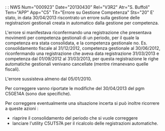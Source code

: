  :  : NWS Num="000923" Date="20130430" Rel="V3R2" Atr="S. Buffoli" Tem="APP" App="C5" Tit="Errore su Gestione Competenza" Sts="20"
E' stato, in data 30/04/2013 riscontrato un errore sulla gestione delle registrazioni gestionali creata in automatico dalla gestione per competenza.

L'errore si manifestava riconfermando una registrazione che presentava movimenti per competenza gestionali di un periodo, per il quale la competenza era stata consolidata, e la competenza gestionale no. Es. consolidamento fiscale al 31/12/2012, competenza gestionale al 30/06/2012, riconfermando una registrazione che aveva data registrazione 31/03/2013 e competenza dal 01/09/2012
al 31/03/2013, per questa registrazione le righe automatiche gestionali venivano cancellate (mentre
rimanevano quelle fiscali).

L'errore sussisteva almeno dal 05/01/2010.

Per correggere vanno riportate le modifiche del 30/04/2013 del pgm C5GE14A (sono due specifiche).

Per correggere eventualmente una situazione incerta si può inoltre ricorrere a queste azioni : 
-  riaprire il consolidamento del periodo che si vuole correggere
-  lanciare l'utility C5UT57A per il ricalcolo delle registrazioni automatiche.


